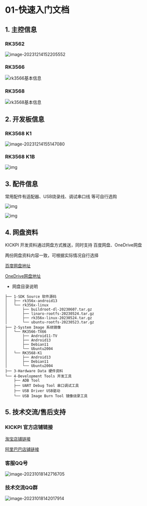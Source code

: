 # 01-快速入门文档





## 1. 主控信息

### RK3562

![image-20231214152205552](http://tanzhtanzh.oss-cn-shenzhen.aliyuncs.com/img/image-20231214152205552.png)



### RK3566

![rk3566基本信息](http://tanzhtanzh.oss-cn-shenzhen.aliyuncs.com/img/rk3566bd.png)



### RK3568

![rk3568基本信息](http://tanzhtanzh.oss-cn-shenzhen.aliyuncs.com/img/rk3568bd.png)



## 2. 开发板信息

### RK3568 K1

![image-20231214155147080](http://tanzhtanzh.oss-cn-shenzhen.aliyuncs.com/img/image-20231214155147080.png)



### RK3568 K1B

![img](http://tanzhtanzh.oss-cn-shenzhen.aliyuncs.com/img/O1CN01gkMedU29djTdYp9KH_!!2216870748091.jpg)



## 3. 配件信息

常用配件有适配器、USB烧录线、调试串口线 等可自行选购

![img](http://tanzhtanzh.oss-cn-shenzhen.aliyuncs.com/img/O1CN01kcjuvi29djTNDfOhy_!!2216870748091.jpg)



![img](http://tanzhtanzh.oss-cn-shenzhen.aliyuncs.com/img/O1CN01fnKIlL29djThiLgdR_!!2216870748091.jpg)





## 4. 网盘资料

KICKPI 开发资料通过网盘方式推送，同时支持 百度网盘、OneDrive网盘

两份网盘资料内容一致，可根据实际情况自行选择

[百度网盘地址](链接：https://pan.baidu.com/s/1aaE9h494JZcj_QIufnUDHA?pwd=1234)

[OneDrive网盘地址](https://1drv.ms/f/s!AuVepzkLS2sQg40ELt1V77H-aKn_Sw?e=womwYI)



* 网盘目录说明

```
├── 1-SDK Source 软件源码
│   ├── rk356x-android13
│   └── rk356x-linux
│       ├── buildroot-dl-20230607.tar.gz
│       ├── linaro-rootfs-20230524.tar.gz
│       ├── rk356x-linux-20230524.tar.gz
│       └── ubuntu-rootfs-20230523.tar.gz
├── 2-System Image 系统镜像
│   └── RK3566-TX66
│       ├── Android11-TV
│       ├── Android13
│       ├── Debian11
│       └── Ubuntu2004
│   └── RK3568-K1
│       ├── Android13
│       ├── Debian11
│       └── Ubuntu2004
├── 3-Hardware Data 硬件资料
└── 4-Development Tools 开发工具
    ├── ADB Tool
    ├── UART Debug Tool 串口调试工具
    ├── USB Driver USB驱动
    └── USB Image Burn Tool 镜像烧录工具
```



## 5. 技术交流/售后支持

### KICKPI 官方店铺链接

[淘宝店铺链接](https://shop183733283.taobao.com/?spm=a230r.7195193.1997079397.2.10f76f498zHqMG)

[阿里巴巴店铺链接](https://shop122g2107958t7.1688.com/page/index.html?spm=0.0.wp_pc_common_header_companyName_undefined.0)



### 客服QQ号

![image-20231018142716705](http://tanzhtanzh.oss-cn-shenzhen.aliyuncs.com/img/image-20231018142716705.png)



### 技术交流QQ群

![image-20231018142017914](http://tanzhtanzh.oss-cn-shenzhen.aliyuncs.com/img/image-20231018142017914.png)

